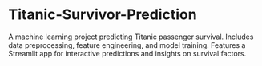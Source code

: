 # Titanic-Survivor-Prediction
A machine learning project predicting Titanic passenger survival. Includes data preprocessing, feature engineering, and model training. Features a Streamlit app for interactive predictions and insights on survival factors.
